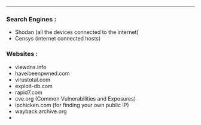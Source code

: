 
---

### Search Engines :
- Shodan (all the devices connected to the internet)
- Censys (internet connected hosts)
### Websites :
- viewdns.info
- haveibeenpwned.com
- virustotal.com
- exploit-db.com
- rapid7.com
- cve.org (Common Vulnerabilities and Exposures)
- ipchicken.com (for finding your own public IP)
- wayback.archive.org
- 
